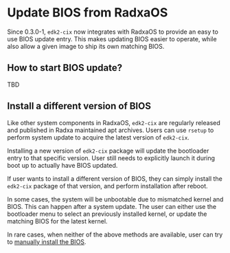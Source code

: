 # Update BIOS from RadxaOS

Since 0.3.0-1, `edk2-cix` now integrates with RadxaOS to provide an easy to use
BIOS update entry. This makes updating BIOS easier to operate, while also allow
a given image to ship its own matching BIOS.

## How to start BIOS update?

TBD

## Install a different version of BIOS

Like other system components in RadxaOS, `edk2-cix` are regularly released and
published in Radxa maintained apt archives. Users can use `rsetup` to perform
system update to acquire the latest version of `edk2-cix`.

Installing a new version of `edk2-cix` package will update the bootloader entry
to that specific version. User still needs to explicitly launch it during boot
up to actually have BIOS updated.

If user wants to install a different version of BIOS, they can simply install
the `edk2-cix` package of that version, and perform installation after reboot.

In some cases, the system will be unbootable due to mismatched kernel and BIOS.
This can happen after a system update. The user can either use the bootloader
menu to select an previously installed kernel, or update the matching BIOS for
the latest kernel.

In rare cases, when neither of the above methods are available, user can try to
[manually install the BIOS](./install.md).

